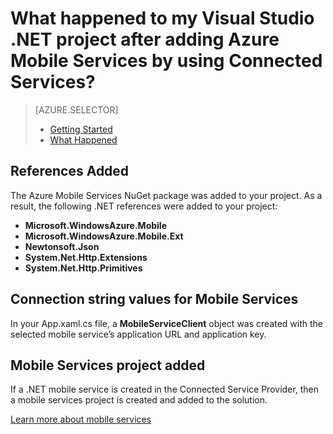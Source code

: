 <properties 
	pageTitle="What happened to my .NET project after adding Mobile Services by using Visual Studio Connected Services | Windows Azure" 
	description="Describes what happened in your Visual Studio .NET project after adding Azure Mobile Services by using Connected Services " 
	services="mobile-services" 
	documentationCenter="" 
	authors="patshea123" 
	manager="douge" 
	editor=""/>

<tags
	ms.service="mobile-services"
	ms.date="09/17/2015"
	wacn.date=""/>

# What happened to my Visual Studio .NET project after adding Azure Mobile Services by using Connected Services?

> [AZURE.SELECTOR]
> - [Getting Started](/documentation/articles/vs-mobile-services-dotnet-getting-started)
> - [What Happened](/documentation/articles/vs-mobile-services-dotnet-what-happened)

## References Added

The Azure Mobile Services NuGet package was added to your project. As a result, the following .NET references were added to your project:

- **Microsoft.WindowsAzure.Mobile**
- **Microsoft.WindowsAzure.Mobile.Ext**
- **Newtonsoft.Json**
- **System.Net.Http.Extensions**
- **System.Net.Http.Primitives** 

## Connection string values for Mobile Services

In your App.xaml.cs file, a **MobileServiceClient** object was created with the selected mobile service’s application URL and application key. 

## Mobile Services project added

If a .NET mobile service is created in the Connected Service Provider, then a mobile services project is created and added to the solution.


<!-- deleted by customization
[Learn more about mobile services](/documentation/services/mobile-services/) 
-->
<!-- keep by customization: begin -->
[Learn more about mobile services](/home/features/mobile-services/) 
<!-- keep by customization: end -->
